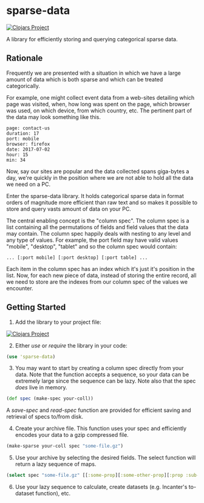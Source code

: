 # sparse-data

[![Clojars Project](https://img.shields.io/clojars/v/sparse-data.svg)](https://clojars.org/sparse-data)

A library for efficiently storing and querying categorical sparse data.

## Rationale

Frequently we are presented with a situation in which we have a large amount
of data which is both sparse and which can be treated categorically.

For example, one might collect event data from a web-sites detailing which page
was visited, when, how long was spent on the page, which browser was used, on
which device, from which country, etc. The pertinent part of the data may look
something like this.

    page: contact-us
    duration: 17
    port: mobile
    browser: firefox
    date: 2017-07-02
    hour: 15
    min: 34

Now, say our sites are popular and the data collected spans giga-bytes a day,
we're quickly in the position where we are not able to hold all the data we
need on a PC.

Enter the sparse-data library. It holds categorical sparse data in format orders
of magnitude more efficient than raw text and so makes it possible to store and query
vasts amount of data on your PC.

The central enabling concept is the "column spec". The column spec is a list containing
all the permutations of fields and field values that the data may contain. The column spec
happily deals with nesting to any level and any type of values. For example,
the port field may have valid values "mobile", "desktop", "tablet" and so the column spec
would contain:

    ... [:port mobile] [:port desktop] [:port table] ...

Each item in the column spec has an index which it's just it's position in the list. Now,
for each new piece of data, instead of storing the entire record, all we need to store are
the indexes from our column spec of the values we encounter.

## Getting Started

1. Add the library to your project file:

[![Clojars Project](https://img.shields.io/clojars/v/sparse-data.svg)](https://clojars.org/sparse-data)

2. Either *use* or *require* the library in your code:

```clojure
(use 'sparse-data)
```

3. You may want to start by creating a column spec directly from your data. Note that the
function accepts a sequence, so your data can be extremely large since the sequence can be
lazy. Note also that the spec *does* live in memory.

```clojure
(def spec (make-spec your-coll))
```

A *save-spec* and *read-spec* function are provided for efficient saving and retrieval of
specs to/from disk.

4. Create your archive file. This function uses your spec and efficiently encodes your data to
a gzip compressed file.

```clojure
(make-sparse your-coll spec "some-file.gz")
```

5. Use your archive by selecting the desired fields. The select function will return a lazy
sequence of maps.

```clojure
(select spec "some-file.gz" [[:some-prop][:some-other-prop][:prop :sub-prop]])
```

6. Use your lazy sequence to calculate, create datasets (e.g. Incanter's to-dataset function), etc.

